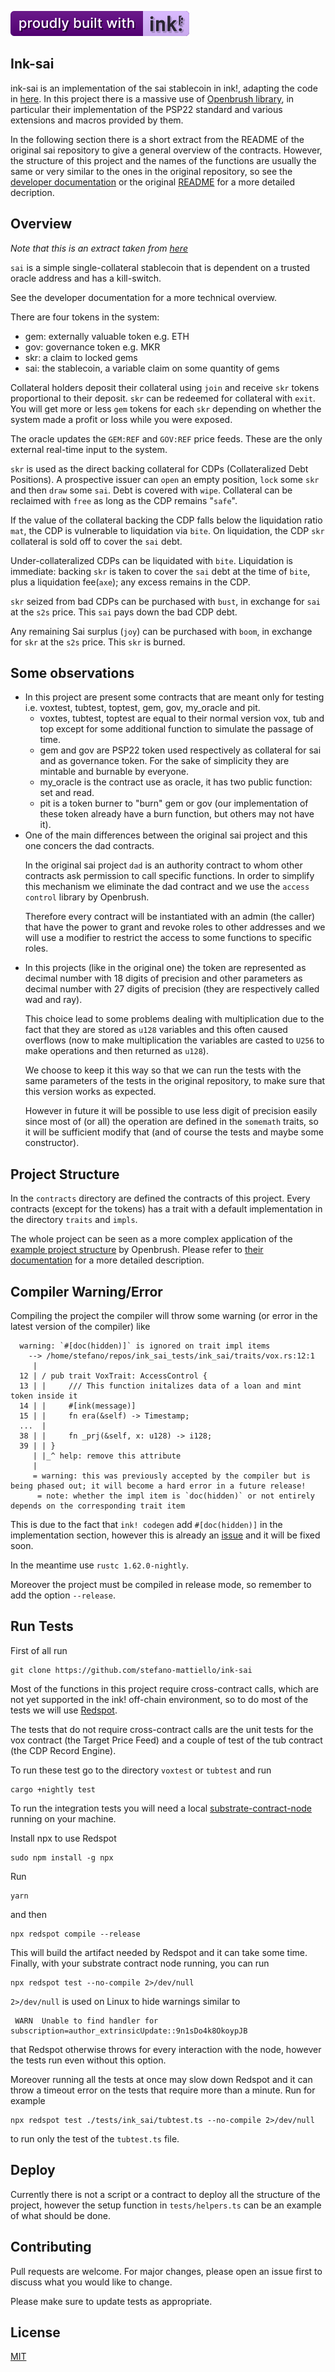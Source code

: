 [![Built with ink!](https://raw.githubusercontent.com/paritytech/ink/master/.images/badge.svg)](https://github.com/paritytech/ink)
## Ink-sai

ink-sai is an implementation of the sai stablecoin in ink!, adapting the code in [here](https://github.com/makerdao/sai/tree/master/src). In this project there is a massive use of [Openbrush library](https://openbrush.io/), in particular their implementation of the PSP22 standard and various extensions and macros provided by them.

In the following section there is a short extract from the README of the original sai repository to give a general overview of the contracts. However, the structure of this project and the names of the functions are usually the same or very similar to the ones in the original repository, so see the [developer documentation](https://github.com/makerdao/sai/blob/master/DEVELOPING.md) or the original [README](https://github.com/makerdao/sai#readme) for a more detailed decription.

## Overview
<em>Note that this is an extract taken from [here](https://github.com/makerdao/sai#readme)</em>
  
 ```sai``` is a simple single-collateral stablecoin that is dependent on a trusted oracle address and has a kill-switch.

See the developer documentation for a more technical overview.

There are four tokens in the system:
<ul>
  
  <li> gem: externally valuable token e.g. ETH</li>
  
  <li> gov: governance token e.g. MKR</li>
  
  <li> skr: a claim to locked gems</li>
  
  <li> sai: the stablecoin, a variable claim on some quantity of gems</li>
  
</ul> 

Collateral holders deposit their collateral using ```join``` and receive ```skr``` tokens proportional to their deposit. ```skr``` can be redeemed for collateral with ```exit```. You will get more or less ```gem``` tokens for each ```skr``` depending on whether the system made a profit or loss while you were exposed.

The oracle updates the ```GEM:REF``` and ```GOV:REF``` price feeds. These are the only external real-time input to the system.

 ```skr``` is used as the direct backing collateral for CDPs (Collateralized Debt Positions). A prospective issuer can ```open``` an empty position, ```lock``` some ```skr``` and then ```draw``` some ```sai```. Debt is covered with ```wipe```. Collateral can be reclaimed with ```free``` as long as the CDP remains "```safe```".

If the value of the collateral backing the CDP falls below the liquidation ratio ```mat```, the CDP is vulnerable to liquidation via ```bite```. On liquidation, the CDP ```skr``` collateral is sold off to cover the ```sai``` debt.

Under-collateralized CDPs can be liquidated with ```bite```. Liquidation is immediate: backing ```skr``` is taken to cover the ```sai``` debt at the time of ```bite```, plus a liquidation fee(```axe```); any excess remains in the CDP.

 ```skr``` seized from bad CDPs can be purchased with ```bust```, in exchange for ```sai``` at the ```s2s``` price. This ```sai``` pays down the bad CDP debt.

Any remaining Sai surplus (```joy```) can be purchased with ```boom```, in exchange for ```skr``` at the ```s2s``` price. This ```skr``` is burned.

## Some observations
<ul>
  <li>In this project are present some contracts that are meant only for testing i.e. voxtest, tubtest, toptest, gem, gov, my_oracle and pit.
    <ul>
<li>voxtes, tubtest, toptest are equal to their normal version vox, tub and top except for some additional function to simulate the passage of time.</li>
      <li>gem and gov are PSP22 token used respectively as collateral for sai and as governance token. For the sake of simplicity  they are mintable and burnable by everyone.</li>
    <li>my_oracle is the contract use as oracle, it has two public function: set and read.</li>
    <li>pit is a token burner to "burn" gem or gov (our implementation of these token already have a burn function, but others may not have it).</li></ul>
      </li> 
  
<li>One of the main differences between the original sai project and this one concers the dad contracts.
  
  In the original sai project ```dad``` is an authority contract to whom other contracts ask permission to call specific functions. In order to simplify this mechanism we eliminate the dad contract and we use the ```access control``` library by Openbrush.
  
Therefore every contract will be instantiated with an admin (the caller) that have the power to grant and revoke roles to other addresses and we will use a modifier to restrict the access to some functions to specific roles. </li>
  
<li>In this projects (like in the original one) the token are represented as decimal number with 18 digits of precision and other parameters as decimal number with 27 digits of precision (they are respectively called wad and ray).
  
  This choice lead to some problems dealing with multiplication due to the fact that they are stored as ```u128``` variables and this often caused overflows (now to make multiplication the variables are casted to ```U256``` to make operations and then returned as ```u128```).
  
  We choose to keep it this way so that we can run the tests with the same parameters of the tests in the original repository, to make sure that this version works as expected.
  
  However in future it will be possible to use less digit of precision easily since most of (or all) the operation are defined in the ```somemath``` traits, so it will be sufficient modify that (and of course the tests and maybe some constructor).
  </li>

</ul>

## Project Structure

In the ```contracts``` directory are defined the contracts of this project. Every contracts (except for the tokens) has a trait with a default implementation in the directory ```traits``` and ```impls```.

The whole project can be seen as a more complex application of the [example project structure](https://github.com/Supercolony-net/openbrush-contracts/tree/main/example_project_structure) by Openbrush. Please refer to [their documentation](https://docs.openbrush.io/smart-contracts/example/overview) for a more detailed description.

## Compiler Warning/Error

Compiling the project the compiler will throw some warning (or error in the latest version of the compiler) like 

      warning: `#[doc(hidden)]` is ignored on trait impl items
        --> /home/stefano/repos/ink_sai_tests/ink_sai/traits/vox.rs:12:1
         |
      12 | / pub trait VoxTrait: AccessControl {
      13 | |     /// This function initalizes data of a loan and mint token inside it
      14 | |     #[ink(message)]
      15 | |     fn era(&self) -> Timestamp;
      ...  |
      38 | |     fn _prj(&self, x: u128) -> i128;
      39 | | }
         | |_^ help: remove this attribute
         |
         = warning: this was previously accepted by the compiler but is being phased out; it will become a hard error in a future release!
          = note: whether the impl item is `doc(hidden)` or not entirely depends on the corresponding trait item

This is due to the fact that ```ink! codegen``` add ```#[doc(hidden)]``` in the implementation section, however this is already an [issue](https://github.com/paritytech/ink/issues/1269) and it will be fixed soon.

In the meantime use ```rustc 1.62.0-nightly```.

Moreover the project must be compiled in release mode, so remember to add the option ```--release```.

## Run Tests

First of all run

    git clone https://github.com/stefano-mattiello/ink-sai

Most of the functions in this project require cross-contract calls, which are not yet supported in the ink! off-chain environment, so to do most of the tests we will use [Redspot](https://docs.patract.io/en/redspot/intro/installation).

The tests that do not require cross-contract calls are the unit tests for the vox contract (the Target Price Feed) and a couple of test of the tub contract (the CDP Record Engine).

To run these test go to the directory ```voxtest``` or ```tubtest``` and run 

    cargo +nightly test

To run the integration tests you will need a local [substrate-contract-node](https://github.com/paritytech/substrate-contracts-node) running on your machine.

Install npx to use Redspot

    sudo npm install -g npx
    
Run 

    yarn
    
and then 

    npx redspot compile --release
    
This will build the artifact needed by Redspot and it can take some time.
Finally, with your substrate contract node running, you can run

    npx redspot test --no-compile 2>/dev/null

 ```2>/dev/null``` is used on Linux to hide warnings similar to

     WARN  Unable to find handler for subscription=author_extrinsicUpdate::9n1sDo4k8OkoypJB
     
that Redspot otherwise throws for every interaction with the node, however the tests run even without this option.

Moreover running all the tests at once may slow down Redspot and it can throw a timeout error on the tests that require more than a minute.
Run for example

	npx redspot test ./tests/ink_sai/tubtest.ts --no-compile 2>/dev/null

to run only the test of the ```tubtest.ts``` file.

## Deploy

Currently there is not a script or a contract to deploy all the structure of the project, however the setup function in ```tests/helpers.ts``` can be an example of what should be done.


## Contributing
Pull requests are welcome. For major changes, please open an issue first to discuss what you would like to change.

Please make sure to update tests as appropriate.

## License
[MIT](https://choosealicense.com/licenses/mit/)
